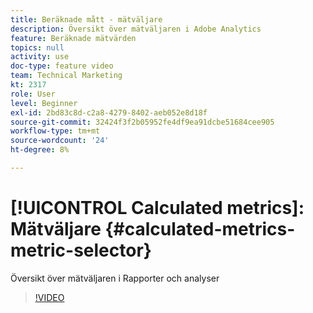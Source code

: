```yaml
---
title: Beräknade mått - mätväljare
description: Översikt över mätväljaren i Adobe Analytics
feature: Beräknade mätvärden
topics: null
activity: use
doc-type: feature video
team: Technical Marketing
kt: 2317
role: User
level: Beginner
exl-id: 2bd83c8d-c2a8-4279-8402-aeb052e8d18f
source-git-commit: 32424f3f2b05952fe4df9ea91dcbe51684cee905
workflow-type: tm+mt
source-wordcount: '24'
ht-degree: 8%

---
```


# [!UICONTROL Calculated metrics]: Mätväljare {#calculated-metrics-metric-selector}

Översikt över mätväljaren i Rapporter och analyser

>[!VIDEO](https://video.tv.adobe.com/v/25410/?quality=12)
